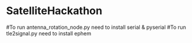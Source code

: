 # SatelliteHackathon

#To run antenna_rotation_node.py need to install serial & pyserial
#To run tle2signal.py need to install ephem

